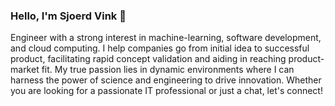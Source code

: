 ### Hello, I'm Sjoerd Vink 👋

Engineer with a strong interest in machine-learning, software development, and cloud computing. I help companies go from initial idea to successful product, facilitating rapid concept validation and aiding in reaching product-market fit. My true passion lies in dynamic environments where I can harness the power of science and engineering to drive innovation. Whether you are looking for a passionate IT professional or just a chat, let's connect!
